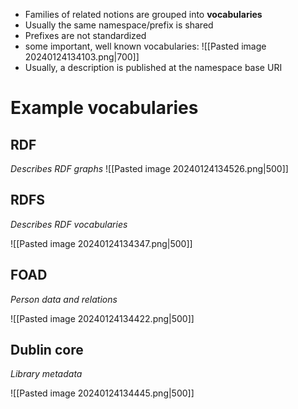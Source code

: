 
* Families of related notions are grouped into **vocabularies**
* Usually the same namespace/prefix is shared
* Prefixes are not standardized
* some important, well known vocabularies:
![[Pasted image 20240124134103.png|700]]
*  Usually, a description is published at the namespace base URI



# Example vocabularies

## RDF
_Describes RDF graphs_
![[Pasted image 20240124134526.png|500]]

## RDFS
_Describes RDF vocabularies_

![[Pasted image 20240124134347.png|500]]

## FOAD
_Person data and relations_

![[Pasted image 20240124134422.png|500]]

## Dublin core
_Library metadata_

![[Pasted image 20240124134445.png|500]]


